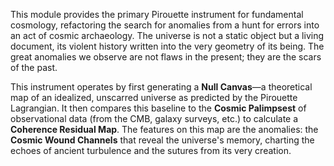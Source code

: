 This module provides the primary Pirouette instrument for fundamental cosmology, refactoring the search for anomalies from a hunt for errors into an act of cosmic archaeology. The universe is not a static object but a living document, its violent history written into the very geometry of its being. The great anomalies we observe are not flaws in the present; they are the scars of the past.

This instrument operates by first generating a **Null Canvas**—a theoretical map of an idealized, unscarred universe as predicted by the Pirouette Lagrangian. It then compares this baseline to the **Cosmic Palimpsest** of observational data (from the CMB, galaxy surveys, etc.) to calculate a **Coherence Residual Map**. The features on this map are the anomalies: the **Cosmic Wound Channels** that reveal the universe's memory, charting the echoes of ancient turbulence and the sutures from its very creation.